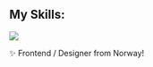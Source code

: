 

  <!-- My Skills Heading -->
  <h2>My Skills:</h2>


  

  <!-- Skill Icons -->
  <img src="https://skillicons.dev/icons?i=ableton,css,cloudflare,discord,flask,github,html,ai,instagram,js,nextjs,npm,pr,py,react,tailwind,vercel,vscode,wordpress,windows,ubuntu,photoshop,figma" />

</div>

  <!-- Animated Code GIF -->

  ✨ Frontend / Designer from Norway!
  
